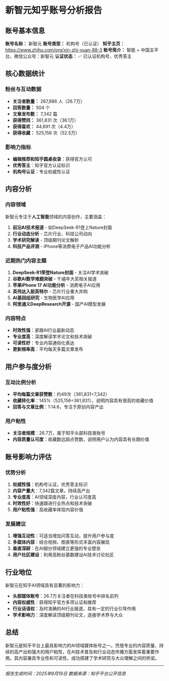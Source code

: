 # 新智元知乎账号分析报告

## 账号基本信息

**账号名称：** 新智元
**账号类型：** 机构号（已认证）
**知乎主页：** https://www.zhihu.com/org/xin-zhi-yuan-88-3
**账号简介：** 智能 + 中国主平台，微信公众号：新智元
**认证状态：** ✅ 已认证机构号，优秀答主

## 核心数据统计

### 粉丝与互动数据
- **关注者数量：** 267,886 人（26.7万）
- **回答数量：** 504 个
- **文章发布数：** 7,342 篇
- **获得赞同：** 361,831 次（36.1万）
- **获得喜欢：** 44,691 次（4.4万）
- **获得收藏：** 525,156 次（52.5万）

### 影响力指标
- **编辑推荐和知乎圆桌收录**：获得官方认可
- **优秀答主**：知乎官方认证标识
- **机构号认证**：专业权威性认证

## 内容分析

### 内容领域
新智元专注于**人工智能**领域的内容创作，主要涵盖：
1. **前沿AI技术报道** - 如DeepSeek-R1登上Nature封面
2. **行业动态分析** - 芯片行业、科技公司动向
3. **学术研究解读** - 顶级期刊论文解析
4. **科技产品评测** - iPhone等消费电子产品AI功能分析

### 近期热门内容主题
1. **DeepSeek-R1荣登Nature封面** - 关注AI学术突破
2. **谷歌AI数学难题突破** - 千禧年大奖相关报道
3. **苹果iPhone 17 AI功能分析** - 消费电子AI应用
4. **英伟达入股英特尔** - 芯片行业重大并购
5. **AI基因组研究** - 生物医学AI应用
6. **阿里通义DeepResearch开源** - 国产AI模型发展

### 内容特点
- **时效性强**：紧跟AI行业最新动态
- **专业度高**：深度解读学术论文和技术突破
- **可读性好**：专业内容通俗化表达
- **更新频率高**：平均每天多篇文章发布

## 用户参与度分析

### 互动比例分析
- **平均每篇文章获赞数**：约49次（361,831÷7,342）
- **收藏转化率**：145%（525,156÷361,831），说明内容具有很高的收藏价值
- **回答与文章比例**：1:14.6，专注于原创内容产出

### 用户粘性
- **关注者规模**：26.7万，属于知乎头部科技类账号
- **内容质量认可度**：收藏数远超点赞数，说明用户认为内容具有长期价值

## 账号影响力评估

### 优势分析
1. **权威性强**：机构号认证，优秀答主标识
2. **内容产量大**：7,342篇文章，持续高产出
3. **专业度高**：AI领域深度内容，行业认可度高
4. **时效性好**：快速跟进行业热点和技术突破
5. **用户粘性强**：高收藏率体现内容价值

### 发展建议
1. **增强互动性**：可适当增加问答互动，提升用户参与度
2. **多媒体内容**：结合视频、图表等形式丰富内容展现
3. **垂直深耕**：在AI细分领域建立更强的专业壁垒
4. **用户社区建设**：利用高粉丝基数建设AI技术讨论社区

## 行业地位

新智元在知乎AI领域具有显著的影响力：
- **头部媒体账号**：26.7万关注者在科技类账号中排名前列
- **内容权威性**：获得知乎官方多项认证和推荐
- **行业话语权**：及时准确的AI行业报道，具有一定的行业引导作用
- **学术影响力**：深度解读顶级期刊论文，连接学术界与大众

## 总结

新智元是知乎平台上最具影响力的AI领域媒体账号之一。凭借专业的内容质量、持续的高产出和强大的用户粘性，在AI技术普及和行业动态传播方面发挥着重要作用。其内容兼具专业性和可读性，成功搭建了学术研究与大众理解之间的桥梁。

---
*报告生成时间：2025年9月19日*
*数据来源：知乎平台公开信息*
